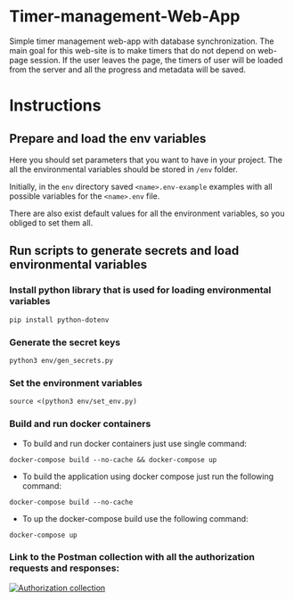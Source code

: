 # Timer-management-Web-App

Simple timer management web-app with database synchronization. The main goal for this web-site is to make timers that do
not depend on web-page session. If the user leaves the page, the timers of user will be loaded from the server and all
the progress and metadata will be saved.

# Instructions

## Prepare and load the env variables
Here you should set parameters that you want to have in your project. 
The all the environmental variables should be stored in `/env` folder. 

Initially, in the `env` directory saved `<name>.env-example` examples with 
all possible variables for the `<name>.env` file.

There are also exist default values for all the environment variables, so you
obliged to set them all.

## Run scripts to generate secrets and load environmental variables

### Install python library that is used for loading environmental variables

`pip install python-dotenv`

### Generate the secret keys

`python3 env/gen_secrets.py`

### Set the environment variables

`source <(python3 env/set_env.py)`

### Build and run docker containers

* To build and run docker containers just use single command:

`docker-compose build --no-cache && docker-compose up`
* To build the application using docker compose just run the following command:

`docker-compose build --no-cache`
* To up the docker-compose build use the following command:

`docker-compose up`

### Link to the Postman collection with all the authorization requests and responses:
[![Authorization collection](https://img.shields.io/badge/Postman-FF6C37?style=for-the-badge&logo=postman&logoColor=white)](https://www.postman.com/lunar-crescent-398747/workspace/timers/collection/17330906-a9586c45-c8f7-4381-aff5-8407553e7483)


